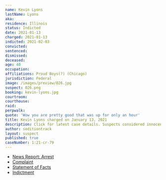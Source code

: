 ```yaml
---
name: Kevin Lyons
lastName: Lyons
aka:
residence: Illinois
status: Indicted
date: 2021-01-13
charged: 2021-01-13
indicted: 2021-02-03
convicted: 
sentenced: 
dismissed: 
deceased:
age: 40
occupation:
affiliations: Proud Boys(?) (Chicago)
jurisdiction: Federal
image: /images/preview/026.jpg
suspect: 026.png
booking: kevin-lyons.jpg
courtroom:
courthouse:
raid:
perpwalk:
quote: 'Wow you are pretty good that was up for only an hour'
title: Kevin Lyons charged on January 13, 2021
description: Click for latest case details. Suspects considered innocent until proven guilty.
author: seditiontrack
layout: suspect
published: true
caseNumber: 1:21-cr-79
---
```

- [News Report: Arrest](https://chicago.suntimes.com/2021/1/13/22229436/chicago-man-facing-federal-charges-following-last-weeks-u-s-capitol-riot)
- [Complaint](https://www.justice.gov/opa/page/file/1353401/download)
- [Statement of Facts](https://www.justice.gov/opa/page/file/1353451/download)
- [Indictment](https://www.justice.gov/usao-dc/case-multi-defendant/file/1410511/download)
